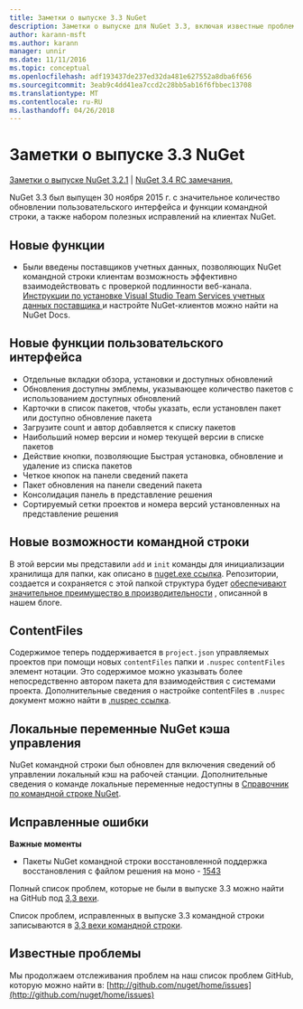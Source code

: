 ```yaml
---
title: Заметки о выпуске 3.3 NuGet
description: Заметки о выпуске для NuGet 3.3, включая известные проблемы, исправленные ошибки, добавленные функции и DCR.
author: karann-msft
ms.author: karann
manager: unnir
ms.date: 11/11/2016
ms.topic: conceptual
ms.openlocfilehash: adf193437de237ed32da481e627552a8dba6f656
ms.sourcegitcommit: 3eab9c4dd41ea7ccd2c28bb5ab16f6fbbec13708
ms.translationtype: MT
ms.contentlocale: ru-RU
ms.lasthandoff: 04/26/2018
---
```

# <a name="nuget-33-release-notes"></a>Заметки о выпуске 3.3 NuGet

[Заметки о выпуске NuGet 3.2.1](../release-notes/nuget-3.2.1.md) | [NuGet 3.4 RC замечания.](../release-notes/nuget-3.4-RC.md)

NuGet 3.3 был выпущен 30 ноября 2015 г. с значительное количество обновлении пользовательского интерфейса и функции командной строки, а также набором полезных исправлений на клиентах NuGet.

## <a name="new-features"></a>Новые функции

* Были введены поставщиков учетных данных, позволяющих NuGet командной строки клиентам возможность эффективно взаимодействовать с проверкой подлинности веб-канала. [Инструкции по установке Visual Studio Team Services учетных данных поставщика ](../api/nuget-exe-credential-providers.md) и настройте NuGet-клиентов можно найти на NuGet Docs.

## <a name="new-user-interface-features"></a>Новые функции пользовательского интерфейса

* Отдельные вкладки обзора, установки и доступных обновлений
* Обновления доступны эмблемы, указывающее количество пакетов с использованием доступных обновлений
* Карточки в список пакетов, чтобы указать, если установлен пакет или доступно обновление пакета
* Загрузите count и автор добавляется к списку пакетов
* Наибольший номер версии и номер текущей версии в списке пакетов
* Действие кнопки, позволяющие Быстрая установка, обновление и удаление из списка пакетов
* Четкое кнопок на панели сведений пакета
* Пакет обновления на панели сведений пакета
* Консолидация панель в представление решения
* Сортируемый сетки проектов и номера версий установленных на представление решения

## <a name="new-command-line-features"></a>Новые возможности командной строки

В этой версии мы представили `add` и `init` команды для инициализации хранилища для папки, как описано в [nuget.exe ссылка](../tools/nuget-exe-cli-reference.md). Репозитории, создается и сохраняется с этой папкой структура будет [обеспечивают значительное преимущество в производительности](http://blog.nuget.org/20150922/Accelerate-Package-Source.html) , описанной в нашем блоге.

## <a name="contentfiles"></a>ContentFiles

Содержимое теперь поддерживается в `project.json` управляемых проектов при помощи новых `contentFiles` папки и `.nuspec` `contentFiles` элемент нотации.  Это содержимое можно указывать более непосредственно автором пакета для взаимодействия с системами проекта.  Дополнительные сведения о настройке contentFiles в `.nuspec` документ можно найти в [.nuspec ссылка](../reference/nuspec.md).

## <a name="nuget-locals-cache-management"></a>Локальные переменные NuGet кэша управления

NuGet командной строки был обновлен для включения сведений об управлении локальный кэш на рабочей станции.  Дополнительные сведения о команде локальные переменные недоступны в [Справочник по командной строке NuGet](../tools/cli-ref-locals.md).

## <a name="fixed-issues"></a>Исправленные ошибки

**Важные моменты**

* Пакеты NuGet командной строки восстановленной поддержка восстановления с файлом решения на моно - [1543](https://github.com/NuGet/Home/issues/1543)

Полный список проблем, которые не были в выпуске 3.3 можно найти на GitHub под [3,3 вехи](https://github.com/NuGet/Home/issues?q=is%3Aissue+milestone%3A3.3.0+is%3Aclosed).

Список проблем, исправленных в выпуске 3.3 командной строки записываются в [3,3 вехи командной строки](https://github.com/NuGet/Home/issues?q=is%3Aissue+is%3Aclosed+milestone%3A3.3.0-commandline).

## <a name="known-issues"></a>Известные проблемы

Мы продолжаем отслеживания проблем на наш список проблем GitHub, которую можно найти в: [http://github.com/nuget/home/issues](http://github.com/nuget/home/issues)